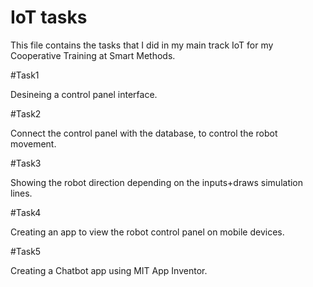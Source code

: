 # IoT tasks
This file contains the tasks that I did in my main track IoT for my Cooperative Training at Smart Methods. 

#Task1

Desineing a control panel interface. 


#Task2

Connect the control panel with the database, to control the robot movement. 


#Task3  

Showing the robot direction depending on the inputs+draws simulation lines.


#Task4

Creating an app to view the robot control panel on mobile devices.

#Task5

Creating a Chatbot app using MIT App Inventor.
